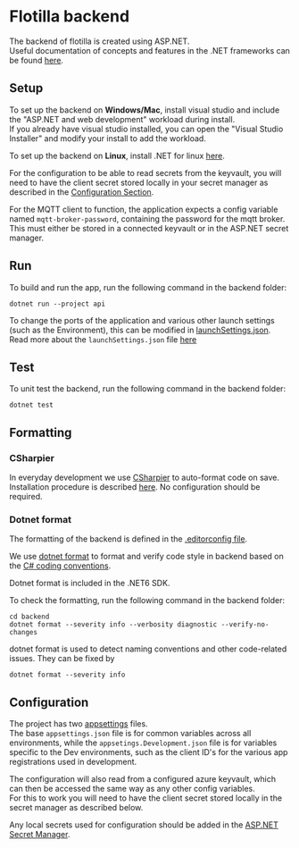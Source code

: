 # Flotilla backend

The backend of flotilla is created using ASP.NET.  
Useful documentation of concepts and features in the .NET frameworks can be found
[here](https://docs.microsoft.com/en-us/dotnet/fundamentals/).

## Setup

To set up the backend on **Windows/Mac**, install visual studio and include the "ASP.NET and web development" workload during install.  
If you already have visual studio installed, you can open the "Visual Studio Installer" and modify your install to add the workload.

To set up the backend on **Linux**, install .NET for linux
[here](https://docs.microsoft.com/en-us/dotnet/core/install/linux).

For the configuration to be able to read secrets from the keyvault, you will need to have the client secret stored locally
in your secret manager as described in the [Configuration Section](#Configuration).

For the MQTT client to function, the application expects a config variable named `mqtt-broker-password`, containing the password for the mqtt broker. This must either be stored in a connected keyvault or in the ASP.NET secret manager. 

## Run

To build and run the app, run the following command in the backend folder:

```
dotnet run --project api
```

To change the ports of the application and various other launch settings (such as the Environment), this can be modified in
[launchSettings.json](api/Properties/launchSettings.json).  
Read more about the `launchSettings.json` file
[here](https://docs.microsoft.com/en-us/aspnet/core/fundamentals/environments?view=aspnetcore-6.0&preserve-view=true&viewFallbackFrom=aspnetcore-2.2#lsj)

## Test

To unit test the backend, run the following command in the backend folder:

```
dotnet test
```

## Formatting

### CSharpier

In everyday development we use [CSharpier](https://csharpier.com/) to auto-format code on save. Installation procedure is described [here](https://csharpier.com/docs/About). No configuration should be required.

### Dotnet format

The formatting of the backend is defined in the [.editorconfig file](../editorconfig).

We use [dotnet format](https://docs.microsoft.com/en-us/dotnet/core/tools/dotnet-format)
to format and verify code style in backend based on the
[C# coding conventions](https://docs.microsoft.com/en-us/dotnet/csharp/fundamentals/coding-style/coding-conventions).

Dotnet format is included in the .NET6 SDK.

To check the formatting, run the following command in the backend folder:

```
cd backend
dotnet format --severity info --verbosity diagnostic --verify-no-changes
```

dotnet format is used to detect naming conventions and other code-related issues. They can be fixed by

```
dotnet format --severity info
```

## Configuration

The project has two [appsettings](https://docs.microsoft.com/en-us/iis-administration/configuration/appsettings.json)
files.  
The base `appsettings.json` file is for common variables across all environments, while the
`appsetings.Development.json` file is for variables specific to the Dev environments, such as the client ID's for the
various app registrations used in development.

The configuration will also read from a configured azure keyvault, which can then be accessed the same way as any other config variables.  
For this to work you will need to have the client secret stored locally in the secret manager as described below.

Any local secrets used for configuration should be added in the
[ASP.NET Secret Manager](https://docs.microsoft.com/en-us/aspnet/core/security/app-secrets?view=aspnetcore-6.0&tabs=linux#secret-manager).
